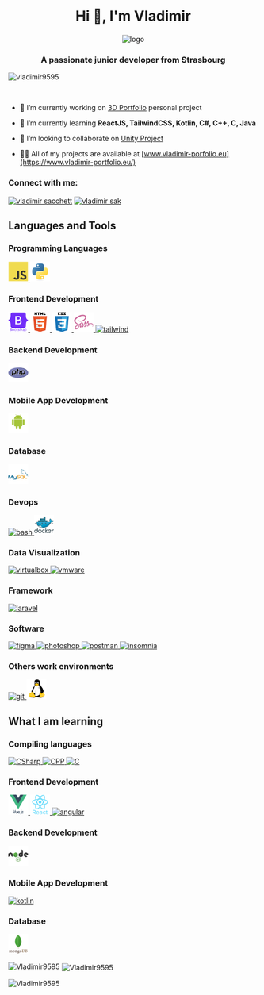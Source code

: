 <h1 align="center">Hi 👋, I'm Vladimir</h1>
 <div align="center">
 <img
      src="https://cdn.vladimir-portfolio.eu/shared/images/vs_logo.png"
      alt="logo"
      width="100"
      height="100"
     align="center"
    />
 </div>
<h3 align="center">A passionate junior developer from Strasbourg</h3>

<p align="left"> <img src="https://komarev.com/ghpvc/?username=vladimir9595&label=Profile%20views&color=0e75b6&style=flat" alt="vladimir9595" /> </p>

<p align="left"> <a href="https://twitter.com/" target="blank"><img src="https://img.shields.io/twitter/follow/?logo=twitter&style=for-the-badge" alt="" /></a> </p>

- 🔭 I’m currently working on [3D Portfolio](https://github.com/Vladimir9595/3D-Portfolio/tree/main) personal project

- 🌱 I’m currently learning **ReactJS, TailwindCSS, Kotlin, C#, C++, C, Java**

- 👯 I’m looking to collaborate on [Unity Project](https://github.com/Paco-crossing-the-roads)

- 👨‍💻 All of my projects are available at [www.vladimir-porfolio.eu](https://www.vladimir-portfolio.eu/)

<h3 align="left">Connect with me:</h3>
<p align="left">
<a href="https://linkedin.com/in/vladimir sacchett" target="blank"><img align="center" src="https://raw.githubusercontent.com/rahuldkjain/github-profile-readme-generator/master/src/images/icons/Social/linked-in-alt.svg" alt="vladimir sacchett" height="30" width="40" /></a>
<a href="https://fb.com/vladimir sak" target="blank"><img align="center" src="https://raw.githubusercontent.com/rahuldkjain/github-profile-readme-generator/master/src/images/icons/Social/facebook.svg" alt="vladimir sak" height="30" width="40" /></a>
</p>

<h2 align="left">Languages and Tools</h2>

<h3>Programming Languages</h3>
<a
        href="https://developer.mozilla.org/en-US/docs/Web/JavaScript"
        target="_blank"
        rel="noreferrer"
      >
        <img
          src="https://raw.githubusercontent.com/devicons/devicon/master/icons/javascript/javascript-original.svg"
          alt="javascript"
          width="40"
          height="40"
        />
      </a>
  <a href="https://www.python.org" target="_blank" rel="noreferrer">
    <img
      src="https://raw.githubusercontent.com/devicons/devicon/master/icons/python/python-original.svg"
      alt="python"
      width="40"
      height="40"
    />
  </a>
<h3>Frontend Development</h3>

  <a href="https://getbootstrap.com" target="_blank" rel="noreferrer">
    <img
      src="https://raw.githubusercontent.com/devicons/devicon/master/icons/bootstrap/bootstrap-plain-wordmark.svg"
      alt="bootstrap"
      width="40"
      height="40"
    />
  </a>
  <a href="https://www.w3.org/html/" target="_blank" rel="noreferrer">
    <img
      src="https://raw.githubusercontent.com/devicons/devicon/master/icons/html5/html5-original-wordmark.svg"
      alt="html5"
      width="40"
      height="40"
    />
  </a>
  <a href="https://www.w3schools.com/css/" target="_blank" rel="noreferrer">
    <img
      src="https://raw.githubusercontent.com/devicons/devicon/master/icons/css3/css3-original-wordmark.svg"
      alt="css3"
      width="40"
      height="40"
    />
  </a>
  <a href="https://sass-lang.com" target="_blank" rel="noreferrer">
    <img
      src="https://raw.githubusercontent.com/devicons/devicon/master/icons/sass/sass-original.svg"
      alt="sass"
      width="40"
      height="40"
    />
  </a>
    <a href="https://tailwindcss.com/" target="_blank" rel="noreferrer">
    <img
      src="https://www.vectorlogo.zone/logos/tailwindcss/tailwindcss-icon.svg"
      alt="tailwind"
      width="40"
      height="40"
    />
  </a>
<h3>Backend Development</h3>
   <a href="https://www.php.net" target="_blank" rel="noreferrer">
    <img
      src="https://raw.githubusercontent.com/devicons/devicon/master/icons/php/php-original.svg"
      alt="php"
      width="40"
      height="40"
    />
  </a>
<h3>Mobile App Development</h3>
<a href="https://developer.android.com" target="_blank" rel="noreferrer">
  <img
    src="https://raw.githubusercontent.com/devicons/devicon/master/icons/android/android-original-wordmark.svg"
    alt="android"
    width="40"
    height="40"
  />
</a>

<h3>Database</h3>

  <a href="https://www.mysql.com/" target="_blank" rel="noreferrer">
    <img
      src="https://raw.githubusercontent.com/devicons/devicon/master/icons/mysql/mysql-original-wordmark.svg"
      alt="mysql"
      width="40"
      height="40"
    />
  </a>
<h3>Devops</h3>
<a href="https://www.gnu.org/software/bash/" target="_blank" rel="noreferrer">
  <img
    src="https://www.vectorlogo.zone/logos/gnu_bash/gnu_bash-icon.svg"
    alt="bash"
    width="40"
    height="40"
  />
</a>
<a href="https://www.docker.com/" target="_blank" rel="noreferrer">
  <img
    src="https://raw.githubusercontent.com/devicons/devicon/master/icons/docker/docker-original-wordmark.svg"
    alt="docker"
    width="40"
    height="40"
  />
</a>
<h3>Data Visualization</h3>
<a href="https://www.virtualbox.org/" target="_blank" rel="noreferrer">
  <img
    src="https://upload.wikimedia.org/wikipedia/commons/d/d5/Virtualbox_logo.png"
    alt="virtualbox"
    width="40"
    height="40"
  />
</a>

<a href="https://www.vmware.com/" target="_blank" rel="noreferrer">
  <img
    src="https://upload.wikimedia.org/wikipedia/commons/5/5a/Vmware_workstation_16_icon.svg"
    alt="vmware"
    width="40"
    height="40"
  />
</a>
<h3>Framework</h3>
<a href="https://laravel.com/" target="_blank" rel="noreferrer">
  <img
    src="https://upload.wikimedia.org/wikipedia/commons/thumb/9/9a/Laravel.svg/1969px-Laravel.svg.png"
    alt="laravel"
    width="40"
    height="40"
  />
</a>
<h3>Software</h3>
<a href="https://www.figma.com/" target="_blank" rel="noreferrer">
  <img
    src="https://www.vectorlogo.zone/logos/figma/figma-icon.svg"
    alt="figma"
    width="40"
    height="40"
  />
</a>

  <a href="https://www.photoshop.com/en" target="_blank" rel="noreferrer">
    <img
      src="https://upload.wikimedia.org/wikipedia/commons/thumb/a/af/Adobe_Photoshop_CC_icon.svg/1051px-Adobe_Photoshop_CC_icon.svg.png"
      alt="photoshop"
      width="40"
      height="40"
    />
  </a>

  <a href="https://postman.com" target="_blank" rel="noreferrer">
    <img
      src="https://www.vectorlogo.zone/logos/getpostman/getpostman-icon.svg"
      alt="postman"
      width="40"
      height="40"
    />
  </a>

  <a href="https://insomnia.rest/" target="_blank" rel="noreferrer">
    <img
      src="https://seeklogo.com/images/I/insomnia-logo-A35E09EB19-seeklogo.com.png"
      alt="insomnia"
      width="40"
      height="40"
    />
  </a>
<h3>Others work environments</h3>
  <a href="https://git-scm.com/" target="_blank" rel="noreferrer">
    <img
      src="https://www.vectorlogo.zone/logos/git-scm/git-scm-icon.svg"
      alt="git"
      width="40"
      height="40"
    />
  </a>


  <a href="https://www.linux.org/" target="_blank" rel="noreferrer">
    <img
      src="https://raw.githubusercontent.com/devicons/devicon/master/icons/linux/linux-original.svg"
      alt="linux"
      width="40"
      height="40"
    />
  </a>

<h2 align="left">What I am learning</h2>

<h3>Compiling languages</h3>
  <a href="https://learn.microsoft.com/en-us/dotnet/csharp/" target="_blank" rel="noreferrer">
    <img
      src="https://upload.wikimedia.org/wikipedia/commons/thumb/b/bd/Logo_C_sharp.svg/1200px-Logo_C_sharp.svg.png"
      alt="CSharp"
      width="40"
      height="40"
    />
  </a>
  <a href="https://learn.microsoft.com/en-us/cpp/cpp/?view=msvc-170" target="_blank" rel="noreferrer">
    <img
      src="https://upload.wikimedia.org/wikipedia/commons/thumb/1/18/ISO_C%2B%2B_Logo.svg/1822px-ISO_C%2B%2B_Logo.svg.png"
      alt="CPP"
      width="40"
      height="40"
    />
  </a>
  <a href="https://learn.microsoft.com/en-us/cpp/c-language/?view=msvc-170" target="_blank" rel="noreferrer">
    <img
      src="https://upload.wikimedia.org/wikipedia/commons/thumb/1/18/C_Programming_Language.svg/695px-C_Programming_Language.svg.png"
      alt="C"
      width="40"
      height="40"
    />
  </a>

<h3>Frontend Development</h3>
  <a href="https://vuejs.org/" target="_blank" rel="noreferrer">
    <img
      src="https://raw.githubusercontent.com/devicons/devicon/master/icons/vuejs/vuejs-original-wordmark.svg"
      alt="vuejs"
      width="40"
      height="40"
    />
  </a>
  <a href="https://reactjs.org/" target="_blank" rel="noreferrer">
    <img
      src="https://raw.githubusercontent.com/devicons/devicon/master/icons/react/react-original-wordmark.svg"
      alt="react"
      width="40"
      height="40"
    />
  </a>
  <a href="https://angular.io/" target="_blank" rel="noreferrer">
    <img
      src="https://upload.wikimedia.org/wikipedia/commons/thumb/c/cf/Angular_full_color_logo.svg/2048px-Angular_full_color_logo.svg.png"
      alt="angular"
      width="40"
      height="40"
    />
  </a>

<h3>Backend Development</h3>
<a href="https://nodejs.org" target="_blank" rel="noreferrer">
    <img
      src="https://raw.githubusercontent.com/devicons/devicon/master/icons/nodejs/nodejs-original-wordmark.svg"
      alt="nodejs"
      width="40"
      height="40"
    />
  </a>
<h3>Mobile App Development</h3>

<a href="https://kotlinlang.org" target="_blank" rel="noreferrer">
    <img
      src="https://www.vectorlogo.zone/logos/kotlinlang/kotlinlang-icon.svg"
      alt="kotlin"
      width="40"
      height="40"
    />
  </a>
<h3>Database</h3>
<a href="https://www.mongodb.com/" target="_blank" rel="noreferrer">
    <img
      src="https://raw.githubusercontent.com/devicons/devicon/master/icons/mongodb/mongodb-original-wordmark.svg"
      alt="mongodb"
      width="40"
      height="40"
    />
  </a>

<p><img align="left" src="https://github-readme-stats.vercel.app/api/top-langs?username=Vladimir9595&show_icons=true&locale=en&layout=compact" alt="Vladimir9595" /></p>

<p>&nbsp;<img align="center" src="https://github-readme-stats.vercel.app/api?username=Vladimir9595&show_icons=true&locale=en" alt="Vladimir9595" /></p>

<p><img align="center" src="https://github-readme-streak-stats.herokuapp.com/?user=Vladimir9595&" alt="Vladimir9595" /></p>


